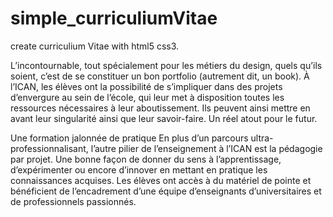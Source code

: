 # simple_curriculiumVitae
create curriculium Vitae with html5 css3.


L’incontournable, tout spécialement pour les métiers du design, quels qu’ils soient, c’est de se constituer un bon portfolio (autrement dit, un book). À l’ICAN, les élèves ont la possibilité de s’impliquer dans des projets d’envergure au sein de l’école, qui leur met à disposition toutes les ressources nécessaires à leur aboutissement. Ils peuvent ainsi mettre en avant leur singularité ainsi que leur savoir-faire. Un réel atout pour le futur. 

Une formation jalonnée de pratique
En plus d’un parcours ultra-professionnalisant, l’autre pilier de l’enseignement à l’ICAN est la pédagogie par projet. Une bonne façon de donner du sens à l’apprentissage, d’expérimenter ou encore d’innover en mettant en pratique les connaissances acquises. Les élèves ont accès à du matériel de pointe et bénéficient de l’encadrement d’une équipe d’enseignants d’universitaires et de professionnels passionnés.
